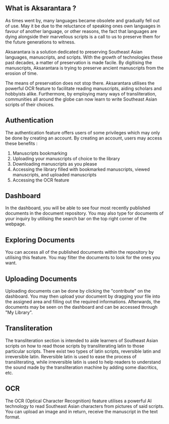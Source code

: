 ## What is Aksarantara ?

As times went by, many languages became obsolete and gradually fell out of use. May it be due to the reluctance of speaking ones own languages in favour of another language, or other reasons, the fact that languages are dying alongside their marvellous scripts is a call to us to preserve them for the future generations to witness.

Aksarantara is a solution dedicated to preserving Southeast Asian languages, manuscripts, and scripts. With the growth of technologies these past decades, a matter of preservation is made facile. By digitising the manuscripts, Aksarantara is trying to preserve ancient manuscripts from the erosion of time.

The means of preservation does not stop there. Aksarantara utilises the powerful OCR feature to facilitate reading manuscripts, aiding scholars and hobbyists alike. Furthermore, by employing many ways of transliteration, communities all around the globe can now learn to write Southeast Asian scripts of their choices.

## Authentication 

The authentication feature offers users of some privileges which may only be done by creating an account. By creating an account, users may access these benefits :

1. Manuscripts bookmarking
2. Uploading your manuscripts of choice to the library
3. Downloading manuscripts as you please
4. Accessing the library filled with bookmarked manuscripts, viewed manuscripts, and uploaded manuscripts
5. Accessing the OCR feature

## Dashboard
In the dashboard, you will be able to see four most recently published documents in the document repository. You may also type for documents of your inquiry by utilising the search bar on the top right corner of the webpage.

## Exploring Documents 
You can access all of the published documents within the repository by utilising this feature. You may filter the documents to look for the ones you want.

## Uploading Documents

Uploading documents can be done by clicking the "contribute" on the dashboard. You may then upload your document by dragging your file into the assigned area and filling out the required informations. Afterwards, the documents may be seen on the dashboard and can be accessed through "My Library".

## Transliteration 

The transliteration section is intended to aide learners of Southeast Asian scripts on how to read those scripts by transliterating latin to those particular scripts. There exist two types of latin scripts, reversible latin and irreversible latin. Reversible latin is used to ease the process of transliterating, while irreversible latin is used to help readers to understand the sound made by the transliteration machine by adding some diacritics, etc.

## OCR 

The OCR (Optical Character Recognition) feature utilises a powerful AI technology to read Southeast Asian characters from pictures of said scripts. You can upload an image and in return, receive the manuscript in the text format.